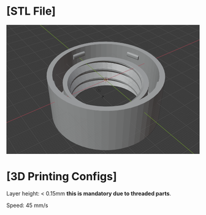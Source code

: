 # [STL File]
![3D Part in blender](https://raw.githubusercontent.com/dferrazc/CAD/master/BOCAL_MERIVA/bocal.png)

# [3D Printing Configs]
Layer height: < 0.15mm **this is mandatory due to threaded parts**.

Speed: 45 mm/s

